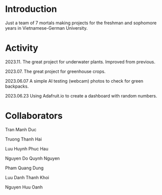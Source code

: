 # Introduction
Just a team of 7 mortals making projects for the freshman and sophomore years in Vietnamese-German University.

# Activity
2023.11. The great project for underwater plants. Improved from previous.

2023.07. The great project for greenhouse crops.

2023.06.07 A simple AI testing (webcam) photos to check for green backpacks.

2023.06.23 Using Adafruit.io to create a dashboard with random numbers.

# Collaborators
Tran Manh Duc

Truong Thanh Hai

Luu Huynh Phuc Hau

Nguyen Do Quynh Nguyen

Pham Quang Dung

Luu Danh Thanh Khoi

Nguyen Huu Oanh
